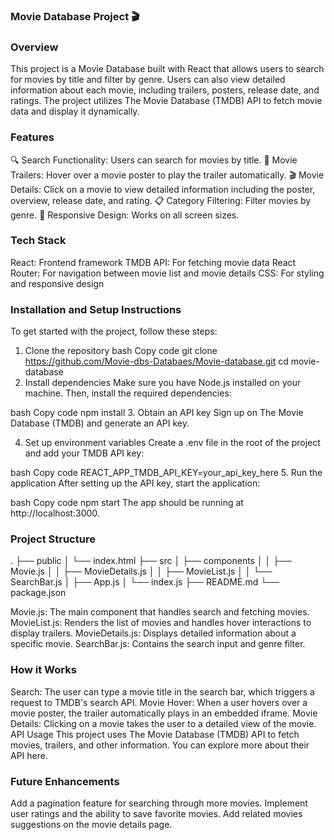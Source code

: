 
### Movie Database Project 🎬
### Overview
This project is a Movie Database built with React that allows users to search for movies by title and filter by genre. Users can also view detailed information about each movie, including trailers, posters, release date, and ratings. The project utilizes The Movie Database (TMDB) API to fetch movie data and display it dynamically.

### Features
🔍 Search Functionality: Users can search for movies by title.
🎥 Movie Trailers: Hover over a movie poster to play the trailer automatically.
🎬 Movie Details: Click on a movie to view detailed information including the poster, overview, release date, and rating.
📋 Category Filtering: Filter movies by genre.
📱 Responsive Design: Works on all screen sizes.

### Tech Stack
React: Frontend framework
TMDB API: For fetching movie data
React Router: For navigation between movie list and movie details
CSS: For styling and responsive design 

### Installation and Setup Instructions
To get started with the project, follow these steps:

1. Clone the repository
bash
Copy code
git clone https://github.com/Movie-dbs-Databaes/Movie-database.git
cd movie-database
2. Install dependencies
Make sure you have Node.js installed on your machine. Then, install the required dependencies:

bash
Copy code
npm install
3. Obtain an API key
Sign up on The Movie Database (TMDB) and generate an API key.

4. Set up environment variables
Create a .env file in the root of the project and add your TMDB API key:

bash
Copy code
REACT_APP_TMDB_API_KEY=your_api_key_here
5. Run the application
After setting up the API key, start the application:

bash
Copy code
npm start
The app should be running at http://localhost:3000.

### Project Structure

.
├── public
│   └── index.html
├── src
│   ├── components
│   │   ├── Movie.js
│   │   ├── MovieDetails.js
│   │   ├── MovieList.js
│   │   └── SearchBar.js
│   ├── App.js
│   └── index.js
├── README.md
└── package.json

Movie.js: The main component that handles search and fetching movies.
MovieList.js: Renders the list of movies and handles hover interactions to display trailers.
MovieDetails.js: Displays detailed information about a specific movie.
SearchBar.js: Contains the search input and genre filter.

### How it Works
Search: The user can type a movie title in the search bar, which triggers a request to TMDB's search API.
Movie Hover: When a user hovers over a movie poster, the trailer automatically plays in an embedded iframe.
Movie Details: Clicking on a movie takes the user to a detailed view of the movie.
API Usage
This project uses The Movie Database (TMDB) API to fetch movies, trailers, and other information. You can explore more about their API here.

### Future Enhancements
Add a pagination feature for searching through more movies.
Implement user ratings and the ability to save favorite movies.
Add related movies suggestions on the movie details page.
